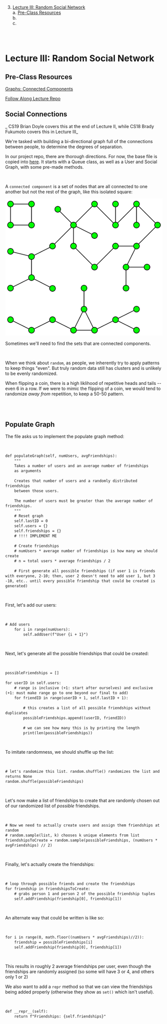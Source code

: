 3. [Lecture III: Random Social Network](#Lecture-III:-Random-Social-Network)
    <br>a. [Pre-Class Resources](#Pre-Class-Resources)
    <br>b. []()
    <br>c. []()
    <br>


<br>
<br>

# Lecture III: Random Social Network

## Pre-Class Resources

[Graphs: Connected Components](#https://youtu.be/EsyLzGWlsA8)

[Follow Along Lecture Repo](#https://github.com/LambdaSchool/Graphs/tree/master/objectives/randomness)


## Social Connections

_ CS19 Brian Doyle covers this at the end of Lecture II, while CS18 Brady Fukumoto covers this in Lecture III_

We're tasked with building a bi-directional graph full of the connections between people, to determine the degrees of separation.

In our project repo, there are thorough directions. For now, the base file is copied into [here](lecture3.py). It starts with a Queue class, as well as a User and Social Graph, with some pre-made methods.

<br>

A `connected component` is a set of nodes that are all connected to one another but not the rest of the graph, like this isolated square:

![Connected Components](../img/connected_components.png "Connected Components")

Sometimes we'll need to find the sets that are connected components.

<br>

When we think about `random`, as people, we inherently try to apply patterns to keep things "even". But truly random data still has clusters and is unlikely to be evenly randomized.

When flipping a coin, there is a high liklihood of repetitive heads and tails -- even 6 in a row. If we were to mimic the flipping of a coin, we would tend to randomize _away from_ repetition, to keep a 50-50 pattern.

<br>
<br>

## Populate Graph

The file asks us to implement the populate graph method:

<br>

```
def populateGraph(self, numUsers, avgFriendships):
    """
    Takes a number of users and an average number of friendships
    as arguments

    Creates that number of users and a randomly distributed friendships
    between those users.

    The number of users must be greater than the average number of friendships.
    """
    # Reset graph
    self.lastID = 0
    self.users = {}
    self.friendships = {}
    # !!!! IMPLEMENT ME

    # Create friendships
    # numUsers * average number of friendships is how many we should create
    # n = total users * average friendships / 2

    # First generate all possible friendships (if user 1 is friends with everyone, 2-10; then, user 2 doesn't need to add user 1, but 3 -10, etc.. until every possible friendship that could be created is generated)
```

<br>

First, let's add our users:

<br>

```
# Add users
    for i in range(numUsers):
        self.addUser(f"User {i + 1}")
```

<br>

Next, let's generate all the possible friendships that could be created:

<br>

```
possibleFriendships = []

for userID in self.users:
    # range is inclusive (+1: start after ourselves) and exclusive (+1: must make range go to one beyond our final to add)
    for friendID in range(userID + 1, self.lastID + 1):

        # this creates a list of all possible friendships without duplicates
        possibleFriendships.append((userID, friendID))

        # we can see how many this is by printing the length
        print(len(possibleFriendships))
```

<br>

To imitate randomness, we should shuffle up the list:

<br>

```
# let's randomize this list. random.shuffle() randomizes the list and returns None
random.shuffle(possibleFriendships)
```

<br>

Let's now make a list of friendships to create that are randomly chosen out of our randomized list of _possible_ friendships. 

<br>

```
# Now we need to actually create users and assign them friendships at random
# random.sample(list, k) chooses k unique elements from list
friendshipsToCreate = random.sample(possibleFriendships, (numUsers * avgFriendships) // 2)
```

<br>

Finally, let's actually create the friendships:

<br>

```
# loop through possible friends and create the friendships
for friendship in friendshipsToCreate:
    # grabs person 1 and person 2 of the possible friendship tuples
    self.addFriendship(friendship[0], friendship[1])
```

<br>

An alternate way that could be written is like so:

<br>

```
for i in range(0, math.floor((numUsers * avgFriendships)//2)):
    friendship = possibleFriendships[i]
    self.addFriendship(friendship[0], friendship[1])
```

<br>

This results in roughly 2 average friendships per user, even though the friendships are randomly assigned (so some will have 3 or 4, and others only 1 or 2)

We also want to add a `repr` method so that we can view the friendships being added properly (otherwise they show as `set()` which isn't useful).

<br>

```
def __repr__(self):
    return f"Friendships: {self.friendships}"
```

<br>
<br>
